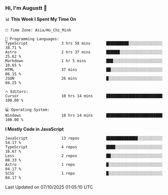 ### Hi, I'm Augustt 👋

<!--START_SECTION:waka-->
📊 **This Week I Spent My Time On** 

```text
🕑︎ Time Zone: Asia/Ho_Chi_Minh

💬 Programming Languages: 
TypeScript               3 hrs 58 mins       ██████████░░░░░░░░░░░░░░░   38.71 % 
Astro                    2 hrs 37 mins       ██████░░░░░░░░░░░░░░░░░░░   25.62 % 
Markdown                 1 hr 5 mins         ███░░░░░░░░░░░░░░░░░░░░░░   10.65 % 
HTML                     37 mins             ██░░░░░░░░░░░░░░░░░░░░░░░   06.15 % 
JSON                     26 mins             █░░░░░░░░░░░░░░░░░░░░░░░░   04.25 % 

🔥 Editors: 
Cursor                   10 hrs 14 mins      █████████████████████████   100.00 % 

💻 Operating System: 
Windows                  10 hrs 14 mins      █████████████████████████   100.00 % 
```

**I Mostly Code in JavaScript** 

```text
JavaScript               13 repos            ██████████████░░░░░░░░░░░   54.17 % 
TypeScript               4 repos             ████░░░░░░░░░░░░░░░░░░░░░   16.67 % 
Less                     2 repos             ██░░░░░░░░░░░░░░░░░░░░░░░   08.33 % 
Astro                    1 repo              █░░░░░░░░░░░░░░░░░░░░░░░░   04.17 % 
SCSS                     1 repo              █░░░░░░░░░░░░░░░░░░░░░░░░   04.17 % 
```




 Last Updated on 07/10/2025 01:05:10 UTC
<!--END_SECTION:waka-->
